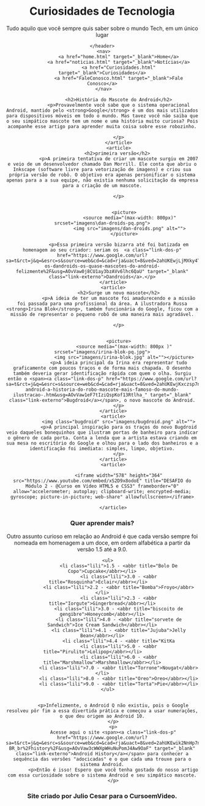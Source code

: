 <!DOCTYPE html>
<html lang="pt-br">
<head>
    <meta charset="UTF-8">
    <meta http-equiv="X-UA-Compatible" content="IE=edge">
    <meta name="viewport" content="width=device-width, initial-scale=1.0">
    <title>Curiosidades de Tecnologia</title>
    <link rel="stylesheet" href="css/style.css">
    <link rel="shortcut icon" href="imagens/favicon.ico" type="image/x-icon">
</head>
<body>
<header>
    <h1>Curiosidades de Tecnologia</h1>
    <p id="titulodoparagrafo">Tudo aquilo que você sempre quis saber sobre o mundo Tech, em um único lugar</p>
    
    
    </header>
     <nav>
                <a href="home.html" target="_blank">Home</a>
                <a href="noticias.html" target="_blank">Notícias</a>
                <a href="Curiosidades.html" target="_blank">Curiosidades</a>
                <a href="FaleConosco.html" target="_blank">Fale Conosco</a>
     </nav>
    
<main> 
<article>

                <h2>História do Mascote do Android</h2>
                <p>Provavelmente você sabe que o sistema operacional Android, mantido pelo <strong>Google</strong> é um dos mais utilizados para dispositivos móveis em todo o mundo. Mas tavez você não saiba que o seu simpático mascote tem um nome e uma história muito curiosa? Pois acompanhe esse artigo para aprender muita coisa sobre esse robozinho.

                </p>
                </article>
                <article>
                <h2>primeira versão</h2> 
                <p>A primeira tentativa de criar um mascote surgiu em 2007 e veio de um desenvolvedor chamado Dan Morrill. Ele conta que abriu o Inkscape (software livre para vetorização de imagens) e criou sua própria versão de robô. O objetivo era apenas personificar o sistema apenas para a a sua equipe, não existia nenhuma solicitação da empresa para a criação de um mascote.

                </p>
               
                    
                    <picture>
                        <source media="(max-width: 800px)" srcset="imagens\dan-droids-pq.png">
                        <img src="imagens/dan-droids.png" alt="">
                    </picture>
               
                <p>Essa primeira versão bizarra até foi batizada em homenagem ao seu criador: seriam os  <a class="link-dos-p" href="https://www.google.com/url?sa=t&rct=j&q=&esrc=s&source=web&cd=&cad=rja&uact=8&ved=2ahUKEwjLjMXky4T9AhXdjZUCHSviACMQFnoECAoQAQ&url=https%3A%2F%2Fwww.showmetech.com.br%2Fconheca-os-dandroids-os-quase-mascotes-do-android-felizmente%2F&usg=AOvVaw0j8CU1ay3bzAVv6lhc6QaU" target="_blank" class="link-externo">Dandroids</a>.</p>
            </article>
            <article>
                <h2>Surge um novo mascote</h2>
                <p>A ideia de ter um mascote foi amadurecendo e a missão foi passada para uma profissional da área. A ilustradora Russa  <strong>Irina Blok</strong>, também funcionária do Google, ficou com a missão de representar o pequeno robô de uma maneira mais agradável.

                </p>
            
        
                <picture>
                    <source media="(max-width: 800px )" srcset="imagens/irina-blok-pq.jpg">
                    <img src="imagens/irina-blok.jpg" alt=""></picture>
                <p>A ideia principal da Irina era representar tudo graficamente com poucos traços e de forma mais chapada. O desenho também deveria gerar identificação rápida com quem o olha. Surgiu então o <span><a class="link-dos-p" href="https://www.google.com/url?sa=t&rct=j&q=&esrc=s&source=web&cd=&cad=rja&uact=8&ved=2ahUKEwjKxczsp7n9AhWqHrkGHZ21BoQQFnoECCcQAQ&url=https%3A%2F%2Fwww.tecmundo.com.br%2Fandroid%2F46241-android-a-historia-do-robo-mascote-mais-famoso-do-mundo-ilustracao-.htm&usg=AOvVaw1eF7tIziQspKof13Rtlha_" target="_blank" class="link-externo">Bugdroid</a></span>, o novo mascote do Android.
                </p>
            </article>
            <article>
                <img class="bugdroid" src="imagens/bugdroid.png" alt="">
                <p>A principal inspiração para os traços do novo Bugdroid veio daqueles bonequinhos que ilustram portas de banheiro para indicar o gênero de cada porta. Conta a lenda que a artista estava criando em sua mesa no escritório do Google e olhou para o lado dos banheiros e a identificação foi imediata: simples, limpo, objetivo.
                </p>
            </article>
            <article>

                <iframe width="578" height="364" src="https://www.youtube.com/embed/xS2D9x8odoE" title="DESAFIO do Módulo 2 - @Curso em Vídeo HTML5 e CSS3" frameborder="0" allow="accelerometer; autoplay; clipboard-write; encrypted-media; gyroscope; picture-in-picture; web-share" allowfullscreen></iframe>

            </article>
<aside>
            <h3 class="H33">Quer aprender mais? </h3>
            <p>Outro assunto curioso em relação ao Android é que cada versão sempre foi nomeada em homenagem a um doce, em ordem alfabética a partir da versão 1.5 até a 9.0.
            </p>



        <ul>
                <li class="lili">1.5 - <abbr title="Bolo De Copo">Cupcake</abbr></li>
                <li class="lili">3.0 - <abbr title="Rosquinha">Eclair</abbr></li>   
                <li class="lili">2.2 - <abbr title="Bomba">Froyo</abbr></li>
                <li class="lili">2.3 - <abbr title="Iorgute">Gingerbread</abbr></li>
                <li class="lili">3.0 - <abbr title="biscoito de gengibre">Honeycomb</abbr></li>
                <li class="lili">4.0 - <abbr title="sorvete de Sandwich">Ice Cream Sandwich</abbr></li>
                <li class="lili">4.1 - <abbr title="Jujuba">Jelly Bean</abbr></li>
                <li class="lili">4.4 - <abbr title="KitKa
                <li class="lili">5.0 - <abbr title="Pirulito">Lolipop</abbr></li>       
                <li class="lili">6.0 - <abbr title="Marshmallow">Marshmallow</abbr></li>
                <li class="lili">7.0 - <abbr title="Torrone">Nougat</abbr></li>
                <li class="lili">8.0 - <abbr title="Oreo">Oreo</abbr></li>
                <li class="lili">9.0 - <abbr title="Torta">Pie</abbr></li>
        </ul>

        
            <p>Infelizmente, o Android Q não existiu, pois o Google resolveu pôr fim a essa divertida prática e começou a usar numerações, o que deu origem ao Android 10.
            </p>
            <p>
            Acesse aqui o site <span><a class="link-dos-p" href="https://www.google.com/url?sa=t&rct=j&q=&esrc=s&source=web&cd=&cad=rja&uact=8&ved=2ahUKEwik2NnHp7n9AhUzp5UCHZVrC54QFnoECA0QAQ&url=https%3A%2F%2Fwww.android.com%2Fintl%2Fpt-BR_br%2Fhistory%2F&usg=AOvVaw3cWWXpWHuNuPomJ4Aw9OaF" target="_blank" class="link-externo">Android History</a></span> para conhecer a sequência das versões "adocicadas" e o que cada uma trouxe para o sistema Android.
            <p>Então é isso! Espero que você tenha gostado do nosso artigo com essa curiosidade sobre o sistema Android e seu simpático mascote.
            </p>
</aside>
</article>
</main>


<footer>   
    <h3>Site criado por Julio Cesar para o CursoemVideo.</h3>
</footer>


</body>
</html>
